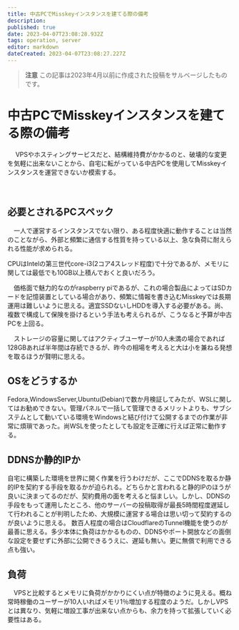 ```yaml
---
title: 中古PCでMisskeyインスタンスを建てる際の備考
description: 
published: true
date: 2023-04-07T23:08:28.932Z
tags: operation, server
editor: markdown
dateCreated: 2023-04-07T23:08:27.227Z
---
```


> **注意**
> この記事は2023年4月以前に作成された投稿をサルベージしたものです。

# 中古PCでMisskeyインスタンスを建てる際の備考

　 VPSやホスティングサービスだと、結構維持費がかかるのと、破壊的な変更を気軽に出来ないことから、自宅に転がっている中古PCを使用してMisskeyインスタンスを運営できないか模索する。

　
## 必要とされるPCスペック

　一人で運営するインスタンスでない限り、ある程度快適に動作することは当然のことながら、外部と頻繁に通信する性質を持っている以上、急な負荷に耐えられる性能が求められる。

CPUはIntelの第三世代core-i3(2コア4スレッド程度)で十分であるが、メモリに関しては最低でも10GB以上積んでおくと良いだろう。

　価格面で魅力的なのがraspberry piであるが、これの場合製品によってはSDカードを記憶装置としている場合があり、頻繁に情報を書き込むMisskeyでは長期運用は難しいように思える。適宜SSDないしHDDを導入する必要がある。尚、複数で構成して保険を掛けるという手法も考えられるが、こうなると予算が中古PCを上回る。

　ストレージの容量に関してはアクティブユーザーが10人未満の場合であれば128GBあれば半年間は存続できるが、昨今の相場を考えると大は小を兼ねる発想を取るほうが賢明に思える。

## OSをどうするか

Fedora,WindowsServer,Ubuntu(Debian)で数か月検証してみたが、WSLに関してはお勧めできない。管理パネルで一括して管理できるメリットよりも、サブシステムとして動いている環境をWindowsと結び付けて公開するまでの作業が非常に煩瑣であった。尚WSLを使ったとしても設定を正確に行えば正常に動作する。

## DDNSか静的IPか

自宅に構築した環境を世界に開く作業を行うわけだが、ここでDDNSを取るか静的IPを契約する手段を取るかが迫られる。どちらかと言われると静的IPのほうが良いに決まってるのだが、契約費用の面を考えると悩ましい。しかし、DDNSの手段をもって運用したところ、他のサーバーの投稿取得が最長5時間程度遅延して行われることが判明したため、大規模に運営する場合は思い切って契約するのが良いように思える。 数百人程度の場合はCloudflareのTunnel機能を使うのが最善に思える。多少本体に負荷はかかるものの、DDNSやポート開放などの面倒な設定を要せずに外部に公開できるうえに、遅延も無い。更に無償で利用できる点も強い。

## 負荷

　VPSと比較するとメモリに負荷がかかりにくい点が特徴のように見える。概ね常時稼働のユーザーが10人いればメモリ1％増加する程度のようだ。しかしVPSとは異なり、気軽に増設工事が出来ない点からも、余力を持って拡張していく必要性はある。